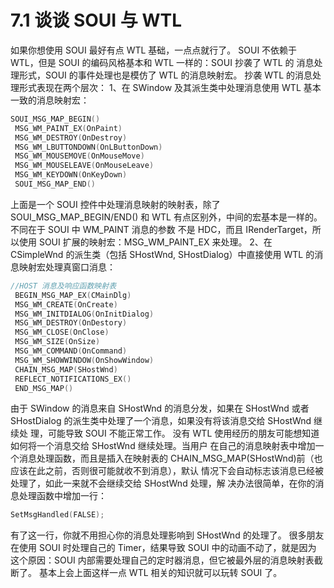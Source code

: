 # 7.1 谈谈 SOUI 与 WTL

如果你想使用 SOUI 最好有点 WTL 基础，一点点就行了。
SOUI 不依赖于 WTL，但是 SOUI 的编码风格基本和 WTL 一样的：SOUI 抄袭了 WTL 的
消息处理形式，SOUI 的事件处理也是模仿了 WTL 的消息映射宏。
抄袭 WTL 的消息处理形式表现在两个层次：
1、在 SWindow 及其派生类中处理消息使用 WTL 基本一致的消息映射宏：

```cpp
SOUI_MSG_MAP_BEGIN()
 MSG_WM_PAINT_EX(OnPaint)
 MSG_WM_DESTROY(OnDestroy)
 MSG_WM_LBUTTONDOWN(OnLButtonDown)
 MSG_WM_MOUSEMOVE(OnMouseMove)
 MSG_WM_MOUSELEAVE(OnMouseLeave)
 MSG_WM_KEYDOWN(OnKeyDown)
 SOUI_MSG_MAP_END()
 ```

 上面是一个 SOUI 控件中处理消息映射的映射表，除了 SOUI_MSG_MAP_BEGIN/END()
和 WTL 有点区别外，中间的宏基本是一样的。不同在于 SOUI 中 WM_PAINT 消息的参数
不是 HDC，而且 IRenderTarget，所以使用 SOUI 扩展的映射宏：MSG_WM_PAINT_EX
来处理。
2、在 CSimpleWnd 的派生类（包括 SHostWnd, SHostDialog）中直接使用 WTL 的消
息映射宏处理真窗口消息：

```cpp
//HOST 消息及响应函数映射表
 BEGIN_MSG_MAP_EX(CMainDlg)
 MSG_WM_CREATE(OnCreate)
 MSG_WM_INITDIALOG(OnInitDialog)
 MSG_WM_DESTROY(OnDestory)
 MSG_WM_CLOSE(OnClose)
 MSG_WM_SIZE(OnSize)
 MSG_WM_COMMAND(OnCommand)
 MSG_WM_SHOWWINDOW(OnShowWindow)
 CHAIN_MSG_MAP(SHostWnd)
 REFLECT_NOTIFICATIONS_EX()
 END_MSG_MAP()
```

由于 SWindow 的消息来自 SHostWnd 的消息分发，如果在 SHostWnd 或者
SHostDialog 的派生类中处理了一个消息，如果没有将该消息交给 SHostWnd 继续处
理，可能导致 SOUI 不能正常工作。
没有 WTL 使用经历的朋友可能想知道如何将一个消息交给 SHostWnd 继续处理。当用户
在自己的消息映射表中增加一个消息处理函数，而且是插入在映射表的
CHAIN_MSG_MAP(SHostWnd)前（也应该在此之前，否则很可能就收不到消息），默认
情况下会自动标志该消息已经被处理了，如此一来就不会继续交给 SHostWnd 处理，解
决办法很简单，在你的消息处理函数中增加一行：

```cpp
SetMsgHandled(FALSE);

```

有了这一行，你就不用担心你的消息处理影响到 SHostWnd 的处理了。
很多朋友在使用 SOUI 时处理自己的 Timer，结果导致 SOUI 中的动画不动了，就是因为
这个原因：SOUI 内部需要处理自己的定时器消息，但它被最外层的消息映射表截断了。
基本上会上面这样一点 WTL 相关的知识就可以玩转 SOUI 了。
